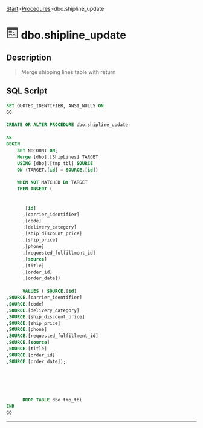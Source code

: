 [Start](../start.md)>[Procedures](Procedures.md)>dbo.shipline_update

# ![logo](../Images/procedure.svg) dbo.shipline_update

## <a name="#Description"></a>Description
> Merge shipping lines table with return
## <a name="#SqlScript"></a>SQL Script

```SQL
SET QUOTED_IDENTIFIER, ANSI_NULLS ON
GO

CREATE OR ALTER PROCEDURE dbo.shipline_update 

AS
BEGIN
	SET NOCOUNT ON;
	Merge [dbo].[ShipLines] TARGET
	USING [dbo].[tmp_tbl] SOURCE
	ON (TARGET.[id] = SOURCE.[id])

	WHEN NOT MATCHED BY TARGET
	THEN INSERT (

	
	   [id]
      ,[carrier_identifier]
      ,[code]
      ,[delivery_category]
      ,[ship_discount_price]
      ,[ship_price]
      ,[phone]
      ,[requested_fulfillment_id]
      ,[source]
      ,[title]
      ,[order_id]
      ,[order_date])
	  
	  VALUES ( SOURCE.[id]
,SOURCE.[carrier_identifier]
,SOURCE.[code]
,SOURCE.[delivery_category]
,SOURCE.[ship_discount_price]
,SOURCE.[ship_price]
,SOURCE.[phone]
,SOURCE.[requested_fulfillment_id]
,SOURCE.[source]
,SOURCE.[title]
,SOURCE.[order_id]
,SOURCE.[order_date]);

	  


	  
	  DROP TABLE dbo.tmp_tbl
END
GO
```

___